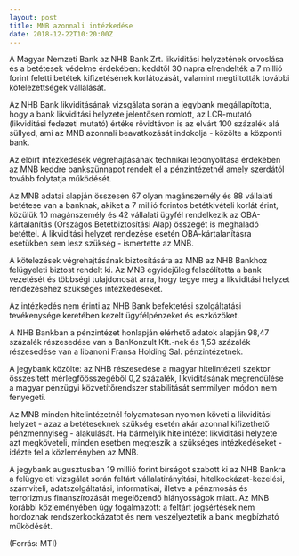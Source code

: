 ```yaml
---
layout: post
title: MNB azonnali intézkedése
date: 2018-12-22T10:20:00Z
---
```

A Magyar Nemzeti Bank az NHB Bank Zrt. likviditási helyzetének orvoslása és a betétesek védelme érdekében: keddtől 30 napra elrendelték a 7 millió forint feletti betétek kifizetésének korlátozását, valamint megtiltották további kötelezettségek vállalását.

Az NHB Bank likviditásának vizsgálata során a jegybank megállapította, hogy a bank likviditási helyzete jelentősen romlott, az LCR-mutató (likviditási fedezeti mutató) értéke rövidtávon is az elvárt 100 százalék alá süllyed, ami az MNB azonnali beavatkozását indokolja - közölte a központi bank.

Az előírt intézkedések végrehajtásának technikai lebonyolítása érdekében az MNB keddre bankszünnapot rendelt el a pénzintézetnél amely szerdától tovább folytatja működését.

Az MNB adatai alapján összesen 67 olyan magánszemély és 88 vállalati betétese van a banknak, akiket a 7 millió forintos betétkivételi korlát érint, közülük 10 magánszemély és 42 vállalati ügyfél rendelkezik az OBA-kártalanítás (Országos Betétbiztosítási Alap) összegét is meghaladó betéttel. A likviditási helyzet rendezése esetén OBA-kártalanításra esetükben sem lesz szükség - ismertette az MNB.

A kötelezések végrehajtásának biztosítására az MNB az NHB Bankhoz felügyeleti biztost rendelt ki. Az MNB egyidejűleg felszólította a bank vezetését és többségi tulajdonosát arra, hogy tegye meg a likviditási helyzet rendezéséhez szükséges intézkedéseket.

Az intézkedés nem érinti az NHB Bank befektetési szolgáltatási tevékenysége keretében kezelt ügyfélpénzeket és eszközöket.

A NHB Bankban a pénzintézet honlapján elérhető adatok alapján 98,47 százalék részesedése van a BanKonzult Kft.-nek és 1,53 százalék részesedése van a libanoni Fransa Holding Sal. pénzintézetnek.

A jegybank közölte: az NHB részesedése a magyar hitelintézeti szektor összesített mérlegfőösszegéből 0,2 százalék, likviditásának megrendülése a magyar pénzügyi közvetítőrendszer stabilitását semmilyen módon nem fenyegeti.

Az MNB minden hitelintézetnél folyamatosan nyomon követi a likviditási helyzet - azaz a betéteseknek szükség esetén akár azonnal kifizethető pénzmennyiség - alakulását. Ha bármelyik hitelintézet likviditási helyzete azt megköveteli, minden esetben megteszik a szükséges intézkedéseket - idézte fel a közleményben az MNB.

A jegybank augusztusban 19 millió forint bírságot szabott ki az NHB Bankra a felügyeleti vizsgálat során feltárt vállalatirányítási, hitelkockázat-kezelési, számviteli, adatszolgáltatási, informatikai, illetve a pénzmosás és terrorizmus finanszírozását megelőzendő hiányosságok miatt. Az MNB korábbi közleményében úgy fogalmazott: a feltárt jogsértések nem hordoznak rendszerkockázatot és nem veszélyeztetik a bank megbízható működését.

(Forrás: MTI)
